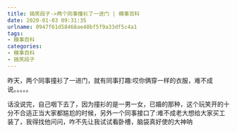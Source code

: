 ```yaml
---
title: 搞笑段子->两个同事撞衫了一进门 | 糗事百科
date: 2020-01-03 09:31:35
urlname: 0947f61d58468ae40bf5f9a33df5c4a1
tags: 
- 糗事百科
categories:
- 糗事百科
- 搞笑段子
---
```

昨天，两个同事撞衫了一进门，就有同事打趣:哎你俩穿一样的衣服，难不成说。。。。。

话没说完，自己咽下去了，因为撞衫的是一男一女，已婚的那种，这个玩笑开的十分不合适正当大家都尴尬的时候，另外一个同事接口了:难不成老大想给大家买工装了，我得找他问问，咋不先让我试试看卧槽，脑袋真好使的大神呐


